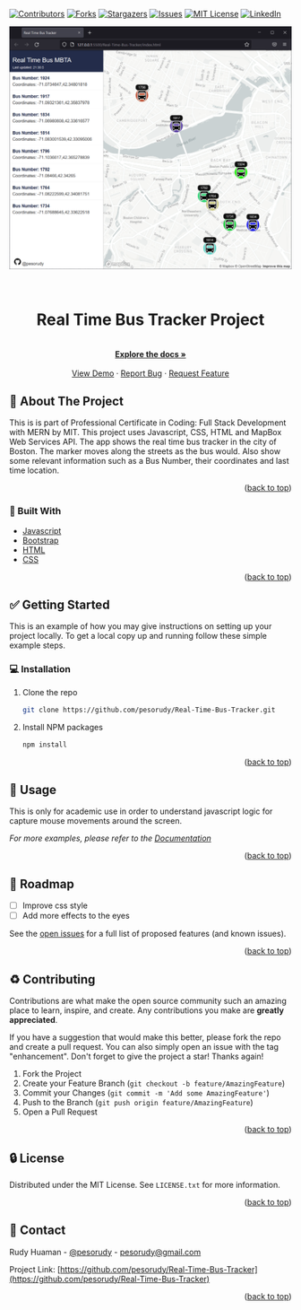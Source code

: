 <div id="top"></div>
<!--
*** Thanks for checking out the Best-README-Template. If you have a suggestion
*** that would make this better, please fork the repo and create a pull request
*** or simply open an issue with the tag "enhancement".
*** Don't forget to give the project a star!
*** Thanks again! Now go create something AMAZING! :D
-->



<!-- PROJECT SHIELDS -->
<!--
*** I'm using markdown "reference style" links for readability.
*** Reference links are enclosed in brackets [ ] instead of parentheses ( ).
*** See the bottom of this document for the declaration of the reference variables
*** for contributors-url, forks-url, etc. This is an optional, concise syntax you may use.
*** https://www.markdownguide.org/basic-syntax/#reference-style-links
-->
[![Contributors][contributors-shield]][contributors-url]
[![Forks][forks-shield]][forks-url]
[![Stargazers][stars-shield]][stars-url]
[![Issues][issues-shield]][issues-url]
[![MIT License][license-shield]][license-url]
[![LinkedIn][linkedin-shield]][linkedin-url]


![Product Name Screen Shot][product-screenshot]
<!-- PROJECT LOGO -->
<br />
<div align="center">
<h1 align="center">Real Time Bus Tracker Project </h1>

  <p align="center">
    <br />
    <a href="https://github.com/pesorudy/Real-Time-Bus-Tracker" ><strong>Explore the docs »</strong></a>
    <br />
    <br />
    <a href="https://pesorudy.github.io/Real-Time-Bus-Tracker/" target="_blank">View Demo</a>
    ·
    <a href="https://github.com/pesorudy/Real-Time-Bus-Tracker/issues">Report Bug</a>
    ·
    <a href="https://github.com/pesorudy/Real-Time-Bus-Tracker/issues">Request Feature</a>
  </p>
</div>



<!-- ABOUT THE PROJECT -->
## :open_file_folder: About The Project



This is is part of Professional Certificate in Coding: Full Stack Development with MERN by MIT. This project uses Javascript, CSS, HTML and MapBox Web Services API. The app shows the real time bus tracker in the city of Boston. The marker moves along the streets as the bus would. Also show some relevant information such as a Bus Number, their coordinates and last time location.


<p align="right">(<a href="#top">back to top</a>)</p>



### :rocket: Built With

* [Javascript](https://developer.mozilla.org/en-US/docs/Web/JavaScript)
* [Bootstrap](https://getbootstrap.com)
* [HTML](https://developer.mozilla.org/en-US/docs/Web/HTML)
* [CSS](https://developer.mozilla.org/en-US/docs/Web/CSS)

<p align="right">(<a href="#top">back to top</a>)</p>



<!-- GETTING STARTED -->
## :white_check_mark: Getting Started

This is an example of how you may give instructions on setting up your project locally.
To get a local copy up and running follow these simple example steps.

### :computer: Installation

1. Clone the repo
   ```sh
   git clone https://github.com/pesorudy/Real-Time-Bus-Tracker.git
   ```
2. Install NPM packages
   ```sh
   npm install
   ```

<p align="right">(<a href="#top">back to top</a>)</p>



<!-- USAGE EXAMPLES -->
## :pencil: Usage

This is only for academic use in order to understand javascript logic for capture mouse movements around the screen. 

_For more examples, please refer to the [Documentation](https://example.com)_

<p align="right">(<a href="#top">back to top</a>)</p>



<!-- ROADMAP -->
## :dart: Roadmap

- [ ] Improve css style
- [ ] Add more effects to the eyes

See the [open issues](https://github.com/pesorudy/Real-Time-Bus-Tracker/issues) for a full list of proposed features (and known issues).

<p align="right">(<a href="#top">back to top</a>)</p>



<!-- CONTRIBUTING -->
## :recycle: Contributing

Contributions are what make the open source community such an amazing place to learn, inspire, and create. Any contributions you make are **greatly appreciated**.

If you have a suggestion that would make this better, please fork the repo and create a pull request. You can also simply open an issue with the tag "enhancement".
Don't forget to give the project a star! Thanks again!

1. Fork the Project
2. Create your Feature Branch (`git checkout -b feature/AmazingFeature`)
3. Commit your Changes (`git commit -m 'Add some AmazingFeature'`)
4. Push to the Branch (`git push origin feature/AmazingFeature`)
5. Open a Pull Request

<p align="right">(<a href="#top">back to top</a>)</p>



<!-- LICENSE -->
## :lock: License

Distributed under the MIT License. See `LICENSE.txt` for more information.

<p align="right">(<a href="#top">back to top</a>)</p>



<!-- CONTACT -->
## :wave: Contact

Rudy Huaman - [@pesorudy](https://twitter.com/pesorudy) - pesorudy@gmail.com

Project Link: [https://github.com/pesorudy/Real-Time-Bus-Tracker](https://github.com/pesorudy/Real-Time-Bus-Tracker)

<p align="right">(<a href="#top">back to top</a>)</p>


<!-- MARKDOWN LINKS & IMAGES -->
<!-- https://www.markdownguide.org/basic-syntax/#reference-style-links -->
[contributors-shield]: https://img.shields.io/github/contributors/pesorudy/Real-Time-Bus-Tracker.svg?style=for-the-badge
[contributors-url]: https://github.com/pesorudy/Real-Time-Bus-Tracker/graphs/contributors
[forks-shield]: https://img.shields.io/github/forks/pesorudy/Real-Time-Bus-Tracker.svg?style=for-the-badge
[forks-url]: https://github.com/pesorudy/Real-Time-Bus-Tracker/network/members
[stars-shield]: https://img.shields.io/github/stars/pesorudy/Real-Time-Bus-Tracker.svg?style=for-the-badge
[stars-url]: https://github.com/pesorudy/Real-Time-Bus-Tracker/stargazers
[issues-shield]: https://img.shields.io/github/issues/pesorudy/Real-Time-Bus-Tracker.svg?style=for-the-badge
[issues-url]: https://github.com/pesorudy/Real-Time-Bus-Tracker/issues
[license-shield]: https://img.shields.io/github/license/pesorudy/Real-Time-Bus-Tracker.svg?style=for-the-badge
[license-url]: https://github.com/pesorudy/Real-Time-Bus-Tracker/blob/master/LICENSE.txt
[linkedin-shield]: https://img.shields.io/badge/-LinkedIn-black.svg?style=for-the-badge&logo=linkedin&colorB=555
[linkedin-url]: https://www.linkedin.com/in/rudyhuaman/
[product-screenshot]: /assets/screen.gif